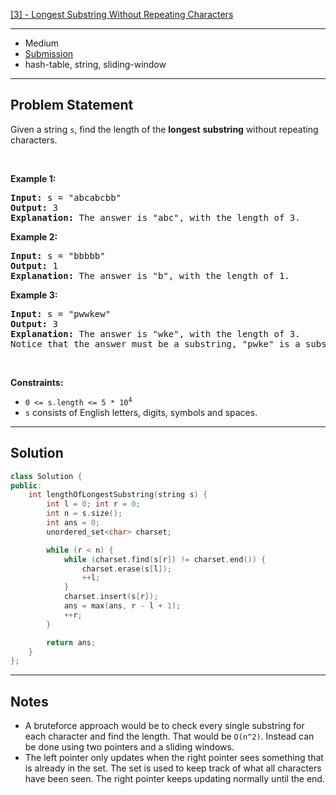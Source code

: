 [[3] - Longest Substring Without Repeating Characters](https://leetcode.com/problems/longest-substring-without-repeating-characters)

---

- Medium
- [Submission](https://leetcode.com/problems/longest-substring-without-repeating-characters/submissions/975322240/)
- hash-table, string, sliding-window

---

## Problem Statement

<p>Given a string <code>s</code>, find the length of the <strong>longest</strong> <span data-keyword="substring-nonempty"><strong>substring</strong></span> without repeating characters.</p>

<p>&nbsp;</p>
<p><strong class="example">Example 1:</strong></p>

<pre>
<strong>Input:</strong> s = &quot;abcabcbb&quot;
<strong>Output:</strong> 3
<strong>Explanation:</strong> The answer is &quot;abc&quot;, with the length of 3.
</pre>

<p><strong class="example">Example 2:</strong></p>

<pre>
<strong>Input:</strong> s = &quot;bbbbb&quot;
<strong>Output:</strong> 1
<strong>Explanation:</strong> The answer is &quot;b&quot;, with the length of 1.
</pre>

<p><strong class="example">Example 3:</strong></p>

<pre>
<strong>Input:</strong> s = &quot;pwwkew&quot;
<strong>Output:</strong> 3
<strong>Explanation:</strong> The answer is &quot;wke&quot;, with the length of 3.
Notice that the answer must be a substring, &quot;pwke&quot; is a subsequence and not a substring.
</pre>

<p>&nbsp;</p>
<p><strong>Constraints:</strong></p>

<ul>
	<li><code>0 &lt;= s.length &lt;= 5 * 10<sup>4</sup></code></li>
	<li><code>s</code> consists of English letters, digits, symbols and spaces.</li>
</ul>


---

## Solution

```cpp
class Solution {
public:
    int lengthOfLongestSubstring(string s) {
        int l = 0; int r = 0;
        int n = s.size();
        int ans = 0;
        unordered_set<char> charset;

        while (r < n) {
            while (charset.find(s[r]) != charset.end()) {
                charset.erase(s[l]);
                ++l;
            }
            charset.insert(s[r]);
            ans = max(ans, r - l + 1);
            ++r;
        }

        return ans;
    }
};
```

---

## Notes

- A bruteforce approach would be to check every single substring for each character and find the length. That would be `O(n^2)`. Instead can be done using two pointers and a sliding windows.
- The left pointer only updates when the right pointer sees something that is already in the set. The set is used to keep track of what all characters have been seen. The right pointer keeps updating normally until the end.

